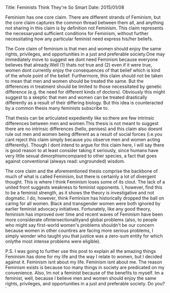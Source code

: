 Title: Feminists Think They're So Smart
Date: 2015/01/08

Feminism has one core claim. There are different strands of Feminism, but the core claim captures the common thread between them all, and anything not sharing in this claim is by definition not Feminism. This claim represents the necessaryand sufficient conditions for Feminism, without further necessitating how any particular feminist need express his/her beliefs. 

The Core claim of feminism is that men and women should enjoy the same rights, privileges, and opportunities in a just and preferable society.One may immediately move to suggest we dont need Feminism because everyone believes that already.Well (1) thats not true and (2) even if it were true, women dont currently enjoy the consequences of that belief which is kind of the whole point of the belief. Furthermore, this claim should not be taken to mean that men and women should be treated the same. But the differences in treatment should be limited to those necessitated by genetic difference (e.g. the need for different kinds of doctors). Obviously this might suggest to a skeptic that men and women can be treated drastically differently as a result of their differing biology. But this idea is counteracted by a common thesis many feminists subscribe to.

That thesis can be articulated expediently like so:there are few intrinsic differences between men and women.This thesis is not meant to suggest there are no intrinsic differences (hello, penises) and this claim also doesnt rule out men and women being different as a result of social forces (i.e.you cant reject this claim simply because you observe men and women acting differently). Though I dont intend to argue for this claim here, I will say there is good reason to at least consider taking it seriously, since humans have very little sexual dimorphismcompared to other species, a fact that goes against conventional (always read: ungrounded) wisdom.

The core claim and the aforementioned thesis comprise the backbone of much of what is called Feminism, but there is certainly a lot of divergent thought. This is where I think Feminism loses some of its clout. The lack of a united front suggests weakness to feminist opponents. I, however, find this to be a feminist strength, as it shows the theory is investigative and not dogmatic. I do, however, think Feminism has historically dropped the ball on caring for all women. Black and transgender women were both ignored by earlier feminist advocacy initiatives. Fortunately, like any good theory, feminism has improved over time and recent waves of Feminism have been more considerate ofintersectionalityand global problems (also, to people who might say first-world women's problems shouldn't be our concern because women in other countires are facing more serious problems, I simply wonder who taught you that justice was a zero-sum entity for which onlythe most intense problems were eligible). 

P.S. I was going to further use this post to explain all the amazing things Feminism has done for my life and the way I relate to women, but I decided against it. Feminism isnt about my life. Feminism isnt about me. The reason Feminism exists is because too many things in society are predicated on my convenience. Also, Im not a feminist because of the benefits to myself. Im a feminist, well, because I believe men and women should enjoy the same rights, privileges, and opportunities in a just and preferable society. Do you?`

